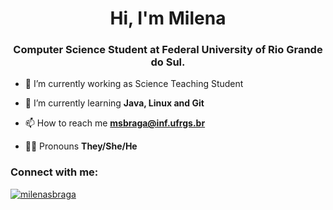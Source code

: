 <h1 align="center">Hi, I'm Milena</h1>
<h3 align="center">Computer Science Student at Federal University of Rio Grande do Sul.</h3>

- 🔭 I’m currently working as Science Teaching Student

- 🌱 I’m currently learning **Java, Linux and Git**

- 📫 How to reach me **msbraga@inf.ufrgs.br**

- :rainbow_flag: Pronouns **They/She/He**

<h3 align="left">Connect with me:</h3>

<a href="https://linkedin.com/in/milenasilvab" target="blank"><img align="center" src="https://img.shields.io/badge/LinkedIn-0077B5?style=for-the-badge&logo=linkedin&logoColor=white" alt="milenasbraga" /></a>

<!--
### Hi there 👋

**meowlena/meowlena** is a ✨ _special_ ✨ repository because its `README.md` (this file) appears on your GitHub profile.

Here are some ideas to get you started:

- 🔭 I’m currently working on ...
- 🌱 I’m currently learning ...
- 👯 I’m looking to collaborate on ...
- 🤔 I’m looking for help with ...
- 💬 Ask me about ...
- 📫 How to reach me: ...
- 😄 Pronouns: ...
- ⚡ Fun fact: ...
-->
